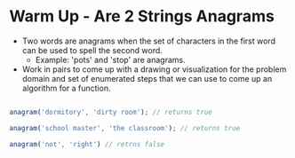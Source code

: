 # Warm Up - Are 2 Strings Anagrams

- Two words are anagrams when the set of characters in the first word can be used to spell the second word.
  - Example: 'pots' and 'stop' are anagrams.
- Work in pairs to come up with a drawing or visualization for the problem domain and set of enumerated steps that we can use to come up an algorithm for a function.

```javascript

anagram('dormitory', 'dirty room'); // returns true

anagram('school master', 'the classroom'); // returns true

anagram('not', 'right') // retrns false

```
